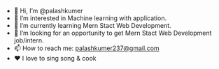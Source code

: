- 👋 Hi, I’m @palashkumer
- 👀 I’m interested in Machine learning with application. 
- 🌱 I’m currently learning Mern Stact Web Development.
- 💞️ I’m looking for an opportunity to get Mern Stact Web Development job/intern.
- 📫 How to reach me: palashkumer237@gmail.com
- ❤️ I love to sing song & cook 

<!---
palashkumer/palashkumer is a ✨ special ✨ repository because its `README.md` (this file) appears on your GitHub profile.
You can click the Preview link to take a look at your changes.
--->
